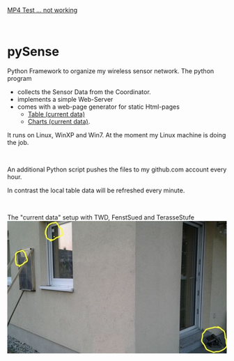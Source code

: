 [MP4 Test ... not working](http://htmlpreview.github.io/?https://github.com/ldpgh/rasenmaeher/blob/master/my_videos.html)

<br>

# pySense
Python Framework to organize my wireless sensor network. The python program
- collects the Sensor Data from the Coordinator.
- implements a simple Web-Server
- comes with a web-page generator for static Html-pages
   - [Table (current data)](http://htmlpreview.github.io/?https://github.com/ldpgh/pySense/blob/master/Funksensoren_Table_icon.html)
   - [Charts (current data)](http://htmlpreview.github.io/?https://github.com/ldpgh/pySense/blob/master/Funksensoren_Charts_icon.html).

It runs on Linux, WinXP and Win7. At the moment my Linux machine is doing the job.

<br>


An additional Python script pushes the files to my github.com account every hour.

In contrast the local table data will be refreshed every minute. 

<br>

The "current data" setup with TWD, FenstSued and TerasseStufe
![wand.jpg](https://github.com/ldpgh/pySense/blob/master/wand.jpg)

